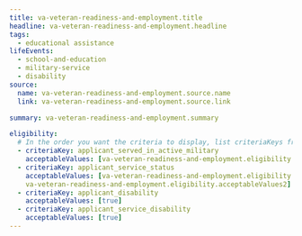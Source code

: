```yaml
---
title: va-veteran-readiness-and-employment.title
headline: va-veteran-readiness-and-employment.headline
tags:
  - educational assistance
lifeEvents:
  - school-and-education
  - military-service
  - disability
source:
  name: va-veteran-readiness-and-employment.source.name
  link: va-veteran-readiness-and-employment.source.link

summary: va-veteran-readiness-and-employment.summary

eligibility:
  # In the order you want the criteria to display, list criteriaKeys from the csv here, each followed by a comma-separated list of which values indicate eligibility for that criteria. Wrap individual values in quotes if they have inner commas.
  - criteriaKey: applicant_served_in_active_military
    acceptableValues: [va-veteran-readiness-and-employment.eligibility.acceptableValues]
  - criteriaKey: applicant_service_status
    acceptableValues: [va-veteran-readiness-and-employment.eligibility.acceptableValues1, 
    va-veteran-readiness-and-employment.eligibility.acceptableValues2]
  - criteriaKey: applicant_disability
    acceptableValues: [true]
  - criteriaKey: applicant_service_disability
    acceptableValues: [true]
---
```

